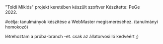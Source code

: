 "Toldi Miklós" projekt keretében készült szoftver
Készítette: PeGe   
2022. 

  #célja:
tanulmányok készítése a WebMaster megismeréséhez. (tanulmányi homokozó)

létrehoztam a próba-branch -et. csak az állatorvosi ló kedvéért ;)